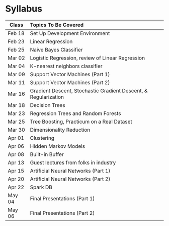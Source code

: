 # Syllabus
Class         | Topics To Be Covered
------------- |:---------------------
Feb 18        | Set Up Development Environment
Feb 23        | Linear Regression
Feb 25        | Naive Bayes Classifier
Mar 02        | Logistic Regression, review of Linear Regression
Mar 04        | K-nearest neighbors classifier
Mar 09        | Support Vector Machines (Part 1)
Mar 11        | Support Vector Machines (Part 2)
Mar 16        | Gradient Descent, Stochastic Gradient Descent, & Regularization
Mar 18        | Decision Trees
Mar 23        | Regression Trees and Random Forests
Mar 25        | Tree Boosting, Practicum on a Real Dataset
Mar 30        | Dimensionality Reduction
Apr 01        | Clustering
Apr 06        | Hidden Markov Models
Apr 08        | Built-in Buffer
Apr 13        | Guest lectures from folks in industry
Apr 15        | Artificial Neural Networks (Part 1)
Apr 20        | Artificial Neural Networks (Part 2)
Apr 22        | Spark DB
May 04        | Final Presentations (Part 1)
May 06        | Final Presentations (Part 2)
